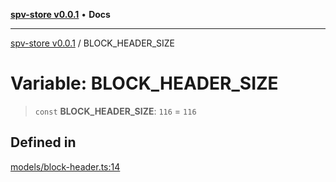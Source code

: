[**spv-store v0.0.1**](../README.md) • **Docs**

***

[spv-store v0.0.1](../globals.md) / BLOCK\_HEADER\_SIZE

# Variable: BLOCK\_HEADER\_SIZE

> `const` **BLOCK\_HEADER\_SIZE**: `116` = `116`

## Defined in

[models/block-header.ts:14](https://github.com/shruggr/ts-casemod-spv/blob/02da5207bded388f76e8bebbed39ca525a18e420/src/models/block-header.ts#L14)
